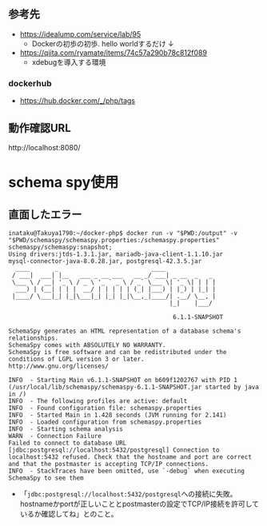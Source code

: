 
## 参考先
- https://idealump.com/service/lab/95
    - Dockerの初歩の初歩. hello worldするだけ
↓
- https://qiita.com/ryamate/items/74c57a290b78c812f089
    - xdebugを導入する環境

### dockerhub
- https://hub.docker.com/_/php/tags

## 動作確認URL
http://localhost:8080/

# schema spy使用
## 直面したエラー
```
inataku@Takuya1790:~/docker-php$ docker run -v "$PWD:/output" -v "$PWD/schemaspy/schemaspy.properties:/schemaspy.properties" schemaspy/schemaspy:snapshot;
Using drivers:jtds-1.3.1.jar, mariadb-java-client-1.1.10.jar
mysql-connector-java-8.0.28.jar, postgresql-42.3.5.jar
  ____       _                          ____
 / ___|  ___| |__   ___ _ __ ___   __ _/ ___| _ __  _   _
 \___ \ / __| '_ \ / _ \ '_ ` _ \ / _` \___ \| '_ \| | | |
  ___) | (__| | | |  __/ | | | | | (_| |___) | |_) | |_| |
 |____/ \___|_| |_|\___|_| |_| |_|\__,_|____/| .__/ \__, |
                                             |_|    |___/

                                              6.1.1-SNAPSHOT

SchemaSpy generates an HTML representation of a database schema's relationships.
SchemaSpy comes with ABSOLUTELY NO WARRANTY.
SchemaSpy is free software and can be redistributed under the conditions of LGPL version 3 or later.
http://www.gnu.org/licenses/

INFO  - Starting Main v6.1.1-SNAPSHOT on b609f1202767 with PID 1 (/usr/local/lib/schemaspy/schemaspy-6.1.1-SNAPSHOT.jar started by java in /)
INFO  - The following profiles are active: default
INFO  - Found configuration file: schemaspy.properties
INFO  - Started Main in 1.428 seconds (JVM running for 2.141)
INFO  - Loaded configuration from schemaspy.properties
INFO  - Starting schema analysis
WARN  - Connection Failure
Failed to connect to database URL [jdbc:postgresql://localhost:5432/postgresql] Connection to localhost:5432 refused. Check that the hostname and port are correct and that the postmaster is accepting TCP/IP connections.
INFO  - StackTraces have been omitted, use `-debug` when executing SchemaSpy to see them
```
- 「`jdbc:postgresql://localhost:5432/postgresql`への接続に失敗。hostnameかportが正しいこととpostmasterの設定でTCP/IP接続を許可しているか確認してね」とのこと。